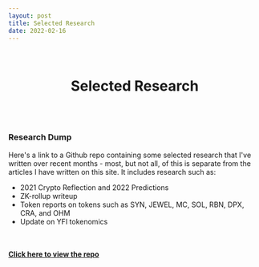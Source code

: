 ```yaml
---
layout: post
title: Selected Research
date: 2022-02-16
---
```

<br/>
<h1 style="font-weight: bold; text-align: center;">Selected Research</h1>
<br/>
<br/>
  
### **Research Dump**
Here's a link to a Github repo containing some selected research that I've written over recent months - most, but not all, of this is separate from the articles I have written on this site. It includes research such as:
- 2021 Crypto Reflection and 2022 Predictions
- ZK-rollup writeup
- Token reports on tokens such as SYN, JEWEL, MC, SOL, RBN, DPX, CRA, and OHM
- Update on YFI tokenomics
<br/>
<br/>
<a href="https://github.com/beauhodes/research-repo-rts/tree/main/reports" style="text-align: center; font-weight: bold">Click here to view the repo</a>
<br/>
<br/>
